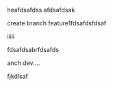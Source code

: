 heafdsafdss
afdsafdsak



create branch feature1fdsafdsfdsaf

iiiii


fdsafdsabrfdsafds


anch dev....


fjkdlsaf
